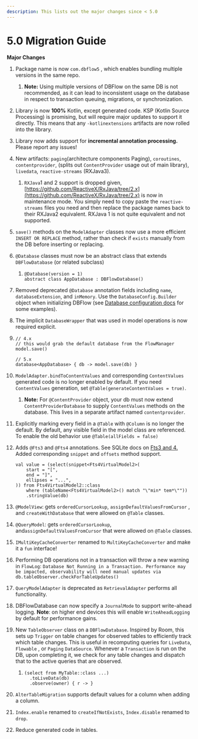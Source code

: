 ```yaml
---
description: This lists out the major changes since < 5.0
---
```


# 5.0 Migration Guide

**Major Changes**

1. Package name is now `com.dbflow5` , which enables bundling multiple versions in the same repo.
   1. **Note:** Using multiple versions of DBFlow on the same DB is not recommended, as it can lead to inconsistent usage on the database in respect to transaction queuing, migrations, or synchronization.
2. Library is now **100%** Kotlin, except generated code. KSP \(Kotlin Source Processing\) is promising, but will require major updates to support it directly. This means that any `-kotlinextensions` artifacts are now rolled into the library.
3. Library now adds support for **incremental annotation processing.** Please report any issues!
4. New artifacts: `paging`\(architecture components Paging\),  `coroutines`, `contentprovider`, \(splits out `ContentProvider` usage out of main library\), `livedata`, `reactive-streams` \(RXJava3\).
   1. `RXJava`1 and 2 support is dropped given, [https://github.com/ReactiveX/RxJava/tree/2.x](https://github.com/ReactiveX/RxJava/tree/2.x) is now in maintenance mode. You simply need to copy paste the `reactive-streams` files you need and then replace the package names back to their RXJava2 equivalent. RXJava 1 is not quite equivalent and not supported.
5. `save()` methods on the `ModelAdapter` classes now use a more efficient `INSERT OR REPLACE` method, rather than check if `exists` manually from the DB before inserting or replacing.
6. `@Database` classes must now be an abstract class that extends `DBFlowDatabase` \(or related subclass\)
   1. ```text
      @Database(version = 1)
      abstract class AppDatabase : DBFlowDatabase()
      ```
7. Removed deprecated `@Database` annotation fields including `name`, `databaseExtension`, and `inMemory`. Use the `DatabaseConfig.Builder` object when initializing DBFlow \(see [Database configuration docs](usage/databases.md#initialization) for some examples\).
8. The implicit `DatabaseWrapper` that was used in model operations is now required explicit.
9. ```text
   // 4.x
   // this would grab the default database from the FlowManager
   model.save()

   // 5.x
   database<AppDatabase> { db -> model.save(db) }
   ```

10. `ModelAdapter.bindToContentValues` and corresponding `ContentValues` generated code is no longer enabled by default. If you need `ContentValues` generation, set `@Table(generateContentValues = true)`.
    1. **Note:** For `@ContentProvider` object, your db must now extend `ContentProviderDatabase` to supply `ContentValues` methods on the database. This lives in a separate artifact named `contentprovider`.
11. Explicitly marking every field in a `@Table` with `@Column` is no longer the default. By default, any visible field in the model class are referenced. To enable the old behavior use `@Table(allFields = false)`
12. Adds `@Fts3` and `@Fts4` annotations. See SQLite docs on [Fts3 and 4.](https://www.sqlite.org/fts3.html) Added corresponding `snippet` and `offsets` method support.

    ```text
    val value = (select(snippet<Fts4VirtualModel2>(
        start = "[",
        end = "]",
        ellipses = "...",
    )) from Fts4VirtualModel2::class
        where (tableName<Fts4VirtualModel2>() match "\"min* tem*\""))
        .stringValue(db)
    ```

     

13. `@ModelView`: gets `orderedCursorLookup`, `assignDefaultValuesFromCursor` , and `createWithDatabase` that were allowed on `@Table` classes.
14.   `@QueryModel`: gets `orderedCursorLookup`, and`assignDefaultValuesFromCursor` that were allowed on `@Table` classes.
15. `IMultiKeyCacheConverter` renamed to `MultiKeyCacheConverter` and make it a `fun` interface!
16. Performing DB operations not in a transaction will throw a new warning in `FlowLog`: `Database Not Running in a Transaction. Performance may be impacted, observability will need manual updates via db.tableObserver.checkForTableUpdates()`
17. `QueryModelAdapter` is deprecated as `RetrievalAdapter` performs all functionality.
18. DBFlowDatabase can now specify a `JournalMode` to support write-ahead logging. **Note**: on higher end devices this will enable `WriteAheadLogging` by default for performance gains.
19. New `TableObserver` class on a `DBFlowDatabase`. Inspired by Room, this sets up `Trigger` on table changes for observed tables to efficiently track which table changes. This is useful in recomputing queries for `LiveData`, `Flowable` , or `Paging` `DataSource`. Whenever a `Transaction` is run on the DB, upon completing it, we check for any table changes and dispatch that to the active queries that are observed. 
    1. ```text
       (select from MyTable::class ...)
         .toLiveData(db)
         .observe(owner) { r -> }
       ```
20. `AlterTableMigration` supports default values for a column when adding a column.
21. `Index.enable` renamed to `createIfNotExists`, `Index.disable` renamed to `drop`. 
22. Reduce generated code in tables. 

